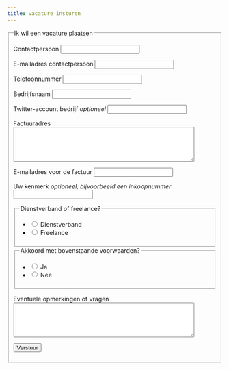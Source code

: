 ```yaml
---
title: vacature insturen
---
```

<form action="/nl/werk-en-freelance/vacature-plaatsen/succes" method="post" id="formulier-vacatures" netlify>
      <fieldset>
       <legend>Ik wil een vacature plaatsen</legend>
       <p class="form-element">
        <label for="form-1-input-0" class="form-label">Contactpersoon</label>
        <input type="text" name="Contactpersoon" id="form-1-input-0" class="text">
       </p>
       <p class="form-element">
        <label for="form-1-input-1" class="form-label">E-mailadres contactpersoon</label>
        <input type="email" name="E-mailadres_contactpersoon" id="form-1-input-1" class="text">
       </p>
       <p class="form-element">
        <label for="form-1-input-2" class="form-label">Telefoonnummer</label>
        <input type="text" name="Telefoonnummer" id="form-1-input-2" class="text">
       </p>
       <p class="form-element">
        <label for="form-1-input-3" class="form-label">Bedrijfsnaam</label>
        <input type="text" name="Bedrijfsnaam" id="form-1-input-3" class="text">
       </p>
       <p class="form-element">
        <label for="form-1-input-4" class="form-label">Twitter-account bedrijf <em>optioneel</em></label>
        <input type="text" name="Twitter-account_bedrijf" id="form-1-input-4" class="text">
       </p>
       <p class="form-element">
        <label for="form-1-input-5" class="form-label">Factuuradres</label>
        <textarea name="Factuuradres" id="form-1-input-5" cols="50" rows="5" class="small"></textarea>
       </p>
       <p class="form-element">
        <label for="form-1-input-6" class="form-label">E-mailadres voor de factuur</label>
        <input type="text" name="E-mailadres_voor_de_factuur" id="form-1-input-6" class="text">
       </p>
       <p class="form-element">
        <label for="form-1-input-7" class="form-label">Uw kenmerk <em>optioneel, bijvoorbeeld een inkoopnummer</em></label>
        <input type="text" name="Uw_kenmerk" id="form-1-input-7" class="text">
       </p>
       <fieldset>
        <legend><span>Dienstverband of freelance?</span></legend>
        <ul>
         <li>
          <label for="form-1-input-8">
           <input type="radio" name="Dienstverband_of_freelance" value="Dienstverband" class="radio" id="form-1-input-8">
           Dienstverband
          </label>
         </li>
         <li>
          <label for="form-1-input-9">
           <input type="radio" name="Dienstverband_of_freelance" value="Freelance" class="radio" id="form-1-input-9">
           Freelance
          </label>
         </li>
        </ul>
       </fieldset>
       <fieldset>
        <legend><span>Akkoord met bovenstaande voorwaarden?</span></legend>
        <ul>
         <li>
          <label for="form-1-input-10">
           <input type="radio" name="Akkoord_met_bovenstaande_voorwaarden" value="Ja" class="radio" id="form-1-input-10">
           Ja
          </label>
         </li>
         <li>
          <label for="form-1-input-11">
           <input type="radio" name="Akkoord_met_bovenstaande_voorwaarden" value="Nee" class="radio" id="form-1-input-11">
           Nee
          </label>
         </li>
        </ul>
       </fieldset>
       <p class="form-element">
        <label for="form-1-input-12" class="form-label">Eventuele opmerkingen of vragen</label>
        <textarea name="Eventuele_opmerkingen_of_vragen" id="form-1-input-12" cols="50" rows="5" class="small"></textarea>
       </p>
       <p class="form-element" style="display: none;">
        <label for="form-1-spam-check" class="form-label">Is dit spam? <em>Nee invullen</em></label>
        <input type="text" name="spam-check" id="form-1-spam-check" class="form-input text spam-check" data-decorator="prevent-spam">
       </p>
       <p class="submit">
            <button class="button-curly-braces">Verstuur</button>
       </p>
      </fieldset>
     </form>
